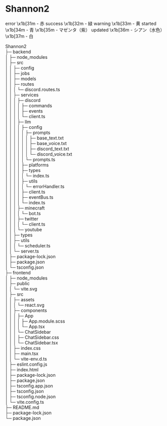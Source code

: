 # Shannon2

error
\x1b[31m - 赤
success
\x1b[32m - 緑
warning
\x1b[33m - 黄
started
\x1b[34m - 青
\x1b[35m - マゼンタ（紫）
updated
\x1b[36m - シアン（水色）
\x1b[37m - 白

Shannon2                                                                  
├─ backend                                                                
│  ├─ node_modules                                                                                                          
│  ├─ src                                                                 
│  │  ├─ config                                                           
│  │  ├─ jobs                                                             
│  │  ├─ models                                                     
│  │  ├─ routes                                                           
│  │  │  └─ discord.routes.ts                                             
│  │  ├─ services                                                         
│  │  │  ├─ discord                                                       
│  │  │  │  ├─ commands                                                   
│  │  │  │  ├─ events                                                     
│  │  │  │  └─ client.ts                                                  
│  │  │  ├─ llm                                                           
│  │  │  │  ├─ config                                                     
│  │  │  │  │  ├─ prompts                                                 
│  │  │  │  │  │  ├─ base_text.txt                                        
│  │  │  │  │  │  ├─ base_voice.txt                                       
│  │  │  │  │  │  ├─ discord_text.txt                                     
│  │  │  │  │  │  └─ discord_voice.txt                                    
│  │  │  │  │  └─ prompts.ts                                              
│  │  │  │  ├─ platforms                                                  
│  │  │  │  ├─ types                                                      
│  │  │  │  │  └─ index.ts                                                
│  │  │  │  ├─ utils                                                      
│  │  │  │  │  └─ errorHandler.ts                                         
│  │  │  │  ├─ client.ts                                                  
│  │  │  │  ├─ eventBus.ts                                                
│  │  │  │  └─ index.ts                                                   
│  │  │  ├─ minecraft                                                     
│  │  │  │  └─ bot.ts                                                     
│  │  │  ├─ twitter                                                       
│  │  │  │  └─ client.ts                                                  
│  │  │  └─ youtube                                                       
│  │  ├─ types                                                            
│  │  ├─ utils                                                            
│  │  │  └─ scheduler.ts                                                  
│  │  └─ server.ts                                                        
│  ├─ package-lock.json                                                   
│  ├─ package.json                                                        
│  └─ tsconfig.json                                                       
├─ frontend                                                               
│  ├─ node_modules                                                                                                             
│  ├─ public                                                              
│  │  └─ vite.svg                                                         
│  ├─ src                                                                 
│  │  ├─ assets                                                           
│  │  │  └─ react.svg                                                     
│  │  ├─ components                                                       
│  │  │  ├─ App                                                           
│  │  │  │  ├─ App.module.scss                                            
│  │  │  │  └─ App.tsx                                                    
│  │  │  └─ ChatSidebar                                                   
│  │  │     ├─ ChatSidebar.css                                            
│  │  │     └─ ChatSidebar.tsx                                            
│  │  ├─ index.css                                                        
│  │  ├─ main.tsx                                                         
│  │  └─ vite-env.d.ts                                                    
│  ├─ eslint.config.js                                                    
│  ├─ index.html                                                          
│  ├─ package-lock.json                                                   
│  ├─ package.json                                                        
│  ├─ tsconfig.app.json                                                   
│  ├─ tsconfig.json                                                       
│  ├─ tsconfig.node.json                                                  
│  └─ vite.config.ts                                                      
├─ README.md                                                              
├─ package-lock.json                                                      
└─ package.json                                                           
